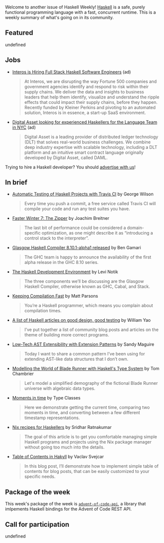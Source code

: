 Welcome to another issue of Haskell Weekly!
[Haskell](https://www.haskell.org) is a safe, purely functional programming language with a fast, concurrent runtime.
This is a weekly summary of what's going on in its community.

## Featured

undefined

## Jobs

- [Interos is Hiring Full Stack Haskell Software Engineers](https://www.interos.ai/careers/#haskell-software-engineer-ii) (ad)
  > At Interos, we are disrupting the way Fortune 500 companies and government agencies identify and respond to risk within their supply chains. We deliver the data and insights to business leaders that help them identify, visualize and understand the ripple effects that could impact their supply chains, before they happen. Recently funded by Kleiner Perkins and pivoting to an automated solution, Interos is in essence, a start-up SaaS environment.

- [Digital Asset looking for experienced Haskellers for the Language Team in NYC](https://digitalasset.com/careerone/?job_id=978901&job_title=language-engineer) (ad)
  > Digital Asset is a leading provider of distributed ledger technology (DLT) that solves real-world business challenges. We combine deep industry expertise with scalable technology, including a DLT platform and an intuitive smart contract language originally developed by Digital Asset, called DAML.

Trying to hire a Haskell developer?
You should [advertise with us](https://haskellweekly.news/advertising.html)!

## In brief

- [Automatic Testing of Haskell Projects with Travis CI](https://blog.qfpl.io/posts/testing-with-travis/index.html) by George Wilson
  > Every time you push a commit, a free service called Travis CI will compile your code and run any test suites you have.

- [Faster Winter 7: The Zipper](https://www.joachim-breitner.de/blog/765-Faster_Winter_7__The_Zipper) by Joachim Breitner
  > The last bit of performance could be considered a domain-specific optimization, as one might describe it as “introducing a control stack to the interpreter”.

- [Glasgow Haskell Compiler 8.10.1-alpha1 released](https://mail.haskell.org/pipermail/ghc-devs/2019-November/018337.html) by Ben Gamari
  > The GHC team is happy to announce the availability of the first alpha release in the GHC 8.10 series.

- [The Haskell Development Environment](https://medium.com/@levinotik/the-haskell-development-environment-bee148bbf72a) by Levi Notik
  > The three components we’ll be discussing are the Glasgow Haskell Compiler, otherwise known as GHC, Cabal, and Stack.

- [Keeping Compilation Fast](https://www.parsonsmatt.org/2019/11/27/keeping_compilation_fast.html) by Matt Parsons
  > You’re a Haskell programmer, which means you complain about compilation times.

- [A list of Haskell articles on good design, good testing](https://williamyaoh.com/posts/2019-11-24-design-and-testing-articles.html) by William Yao
  > I’ve put together a list of community blog posts and articles on the theme of building more correct programs.

- [Low-Tech AST Extensibility with Extension Patterns](https://reasonablypolymorphic.com/blog/extension-patterns/index.html) by Sandy Maguire
  > Today I want to share a common pattern I’ve been using for extending AST-like data structures that I don’t own.

- [Modelling the World of Blade Runner with Haskell's Type System](https://dev.to/therewillbecode/modelling-the-world-of-blade-runner-with-haskell-s-type-system-41af) by Tom Chambrier
  > Let's model a simplified demography of the fictional Blade Runner universe with algebraic data types.

- [Moments in time](https://typeclasses.com/phrasebook/moments-in-time) by Type Classes
  > Here we demonstrate getting the current time, comparing two moments in time, and converting between a few different timestamp representations.

- [Nix recipes for Haskellers](https://www.srid.ca/haskell-nix.html) by Sridhar Ratnakumar
  > The goal of this article is to get you comfortable managing simple Haskell programs and projects using the Nix package manager without going too much into the details.

- [Table of Contents in Hakyll](https://svejcar.dev/posts/2019/11/27/table-of-contents-in-hakyll/) by Vaclav Svejcar
  > In this blog post, I’ll demonstrate how to implement simple table of contents for blog posts, that can be easily customized to your specific needs.

## Package of the week

This week's package of the week is [`advent-of-code-api`](https://hackage.haskell.org/package/advent-of-code-api-0.2.4.2), a library that imlpements Haskell bindings for the Advent of Code REST API.

## Call for participation

undefined
